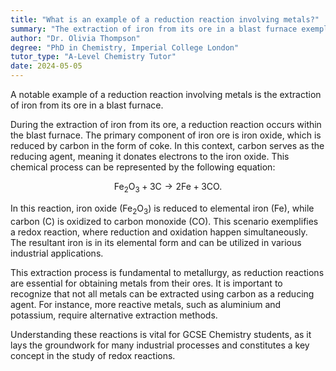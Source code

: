 ```yaml
---
title: "What is an example of a reduction reaction involving metals?"
summary: "The extraction of iron from its ore in a blast furnace exemplifies a reduction reaction involving metals."
author: "Dr. Olivia Thompson"
degree: "PhD in Chemistry, Imperial College London"
tutor_type: "A-Level Chemistry Tutor"
date: 2024-05-05
---
```


A notable example of a reduction reaction involving metals is the extraction of iron from its ore in a blast furnace.

During the extraction of iron from its ore, a reduction reaction occurs within the blast furnace. The primary component of iron ore is iron oxide, which is reduced by carbon in the form of coke. In this context, carbon serves as the reducing agent, meaning it donates electrons to the iron oxide. This chemical process can be represented by the following equation:

$$
\text{Fe}_2\text{O}_3 + 3\text{C} \rightarrow 2\text{Fe} + 3\text{CO}.
$$

In this reaction, iron oxide ($\text{Fe}_2\text{O}_3$) is reduced to elemental iron ($\text{Fe}$), while carbon ($\text{C}$) is oxidized to carbon monoxide ($\text{CO}$). This scenario exemplifies a redox reaction, where reduction and oxidation happen simultaneously. The resultant iron is in its elemental form and can be utilized in various industrial applications.

This extraction process is fundamental to metallurgy, as reduction reactions are essential for obtaining metals from their ores. It is important to recognize that not all metals can be extracted using carbon as a reducing agent. For instance, more reactive metals, such as aluminium and potassium, require alternative extraction methods.

Understanding these reactions is vital for GCSE Chemistry students, as it lays the groundwork for many industrial processes and constitutes a key concept in the study of redox reactions.
    